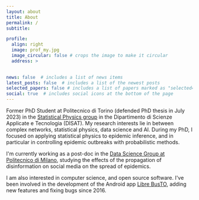 ```yaml
---
layout: about
title: About
permalink: /
subtitle:

profile:
  align: right
  image: prof_my.jpg
  image_circular: false # crops the image to make it circular
  address: >
      

news: false  # includes a list of news items
latest_posts: false  # includes a list of the newest posts
selected_papers: false # includes a list of papers marked as "selected={true}"
social: true  # includes social icons at the bottom of the page
---
```


Former PhD Student at Politecnico di Torino (defended PhD thesis in July 2023) in the [Statistical Physics group](https://www.disat.polito.it/research/research_groups/cmpcs/statistical_physics_and_interdisciplinary_applications) in the Dipartimento di Scienze Applicate e Tecnologia (DISAT). My research interests lie in between complex networks, statistical physics, data science and AI. 
During my PhD, I focused on applying statistical physics to epidemic inference, and in particular in controlling epidemic outbreaks with probabilistic methods.

I'm currently working as a post-doc in the [Data Science Group at Politecnico di Milano](https://datascience.deib.polimi.it/), studying the effects of the propagation of disinformation on social media on the spread of epidemics.

I am also interested in computer science, and open source software. I've been involved in the development of the Android app [Libre BusTO](https://play.google.com/store/apps/details?id=it.reyboz.bustorino), adding new features and fixing bugs since 2016.
